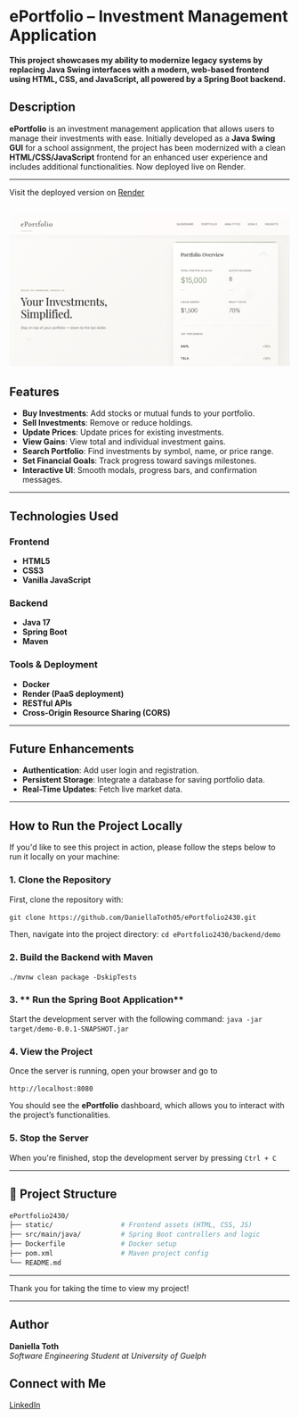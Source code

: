 # ePortfolio – Investment Management Application

**This project showcases my ability to modernize legacy systems by replacing Java Swing interfaces with a modern, web-based frontend using HTML, CSS, and JavaScript, all powered by a Spring Boot backend.**

## Description

**ePortfolio** is an investment management application that allows users to manage their investments with ease. Initially developed as a **Java Swing GUI** for a school assignment, the project has been modernized with a clean **HTML/CSS/JavaScript** frontend for an enhanced user experience and includes additional functionalities. Now deployed live on Render.

---
Visit the deployed version on [Render](https://eportfolio-7hlr.onrender.com/) 

![Home Sample](backend/demo/src/main/resources/static/homepage.png)
---

## Features

- **Buy Investments**: Add stocks or mutual funds to your portfolio.
- **Sell Investments**: Remove or reduce holdings.
- **Update Prices**: Update prices for existing investments.
- **View Gains**: View total and individual investment gains.
- **Search Portfolio**: Find investments by symbol, name, or price range.
- **Set Financial Goals**: Track progress toward savings milestones.
- **Interactive UI**: Smooth modals, progress bars, and confirmation messages.

---

## Technologies Used

### Frontend
- **HTML5**
- **CSS3**
- **Vanilla JavaScript**

### Backend
- **Java 17**
- **Spring Boot**
- **Maven**

### Tools & Deployment
- **Docker**
- **Render (PaaS deployment)**
- **RESTful APIs**
- **Cross-Origin Resource Sharing (CORS)**

---

## Future Enhancements

- **Authentication**: Add user login and registration.
- **Persistent Storage**: Integrate a database for saving portfolio data.
- **Real-Time Updates**: Fetch live market data.

---

## How to Run the Project Locally
If you'd like to see this project in action, please follow the steps below to run it locally on your machine:

### 1. **Clone the Repository**
First, clone the repository with: 

```git clone https://github.com/DaniellaToth05/ePortfolio2430.git```

Then, navigate into the project directory:
```cd ePortfolio2430/backend/demo```

### 2. **Build the Backend with Maven**
```./mvnw clean package -DskipTests```

### 3. ** Run the Spring Boot Application**
Start the development server with the following command:
```java -jar target/demo-0.0.1-SNAPSHOT.jar```

### 4. **View the Project**
Once the server is running, open your browser and go to

```http://localhost:8080```

You should see the **ePortfolio** dashboard, which allows you to interact with the project’s functionalities.

### 5. **Stop the Server**
When you're finished, stop the development server by pressing
```Ctrl + C```

---

## 📁 Project Structure

```bash
ePortfolio2430/
├── static/                 # Frontend assets (HTML, CSS, JS)
├── src/main/java/          # Spring Boot controllers and logic
├── Dockerfile              # Docker setup
├── pom.xml                 # Maven project config
└── README.md
```
---

Thank you for taking the time to view my project!

---

## Author

**Daniella Toth**  
*Software Engineering Student at University of Guelph*  
## Connect with Me
[LinkedIn](https://www.linkedin.com/in/daniella-toth-x03/)

